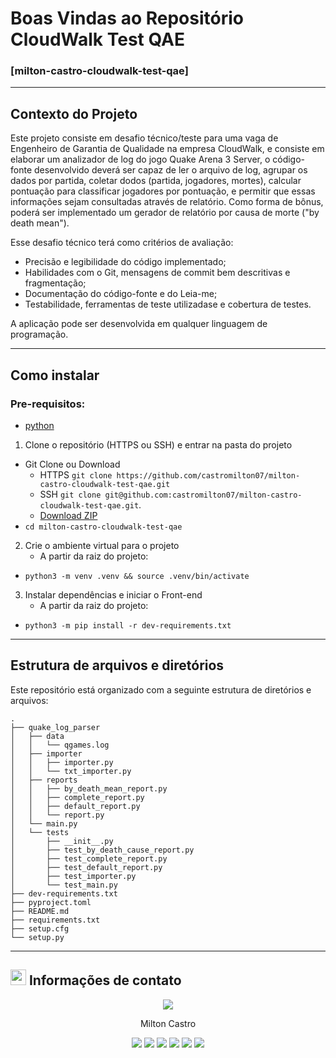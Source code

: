 # Boas Vindas ao Repositório CloudWalk Test QAE
### [milton-castro-cloudwalk-test-qae]

---
## Contexto do Projeto

Este projeto consiste em desafio técnico/teste para uma vaga de Engenheiro de Garantia de Qualidade na empresa CloudWalk, e consiste em elaborar um analizador de log do jogo Quake Arena 3 Server, o código-fonte desenvolvido deverá ser capaz de ler o arquivo de log, agrupar os dados por partida, coletar dodos (partida, jogadores, mortes), calcular pontuação para classificar jogadores por pontuação, e permitir que essas informações sejam consultadas através de relatório. Como forma de bônus, poderá ser implementado um gerador de relatório por causa de morte ("by death mean").

Esse desafio técnico terá como critérios de avaliação:
- Precisão e legibilidade do código implementado;
- Habilidades com o Git, mensagens de commit bem descritivas e fragmentação;
- Documentação do código-fonte e do Leia-me;
- Testabilidade, ferramentas de teste utilizadase e cobertura de testes.

A aplicação pode ser desenvolvida em qualquer linguagem de programação.

---
## Como instalar

### Pre-requisitos:
- [python](https://www.python.org/downloads/)

1. Clone o repositório (HTTPS ou SSH) e entrar na pasta do projeto
- Git Clone ou Download
    - HTTPS `git clone https://github.com/castromilton07/milton-castro-cloudwalk-test-qae.git`
    - SSH `git clone git@github.com:castromilton07/milton-castro-cloudwalk-test-qae.git`.
    - [Download ZIP](https://github.com/castromilton07/milton-castro-cloudwalk-test-qae/archive/refs/heads/main.zip)
- `cd milton-castro-cloudwalk-test-qae`

2. Crie o ambiente virtual para o projeto
    - A partir da raiz do projeto:
- `python3 -m venv .venv && source .venv/bin/activate`

3. Instalar dependências e iniciar o Front-end
    - A partir da raiz do projeto:
- `python3 -m pip install -r dev-requirements.txt`

---
## Estrutura de arquivos e diretórios
Este repositório está organizado com a seguinte estrutura de diretórios e arquivos:

```
.
├── quake_log_parser
│   ├── data
│   │   └── qgames.log
│   ├── importer
│   │   ├── importer.py
│   │   └── txt_importer.py
│   ├── reports
│   │   ├── by_death_mean_report.py
│   │   ├── complete_report.py
│   │   ├── default_report.py
│   │   └── report.py
│   └── main.py
│   └── tests
│       ├── __init__.py
│       ├── test_by_death_cause_report.py
│       ├── test_complete_report.py
│       ├── test_default_report.py
│       ├── test_importer.py
│       └── test_main.py
├── dev-requirements.txt
├── pyproject.toml
├── README.md
├── requirements.txt
├── setup.cfg
└── setup.py
```

---
##  <img src="https://bit.ly/handshake-gif" height="25px"/> Informações de contato
<p align="center"><a href="https://www.linkedin.com/in/milton-castro/"><img src="https://bit.ly/perfil_150px"/></a></p>
<p align="center">Milton Castro</p>
<p align="center">
  <a href="https://bit.ly/miltoncastro-cv-4"><img src="https://img.shields.io/badge/-Currículo-3423A6?style=flat&logo=Google-Chrome&logoColor=white"/></a>
  <a href="https://www.linkedin.com/in/milton-castro/"><img src="https://img.shields.io/badge/-milton--castro-0077B5?style=flat&logo=Linkedin&logoColor=white"/></a>
  <a href="mailto:castro.milton07@gmail.com"><img src="https://img.shields.io/badge/-castro.milton07@gmail.com-D14836?style=flat&logo=Gmail&logoColor=white"/></a>
  <a href="http://be.net/milton-castro"><img src="https://img.shields.io/badge/-milton--castro-1769FF?style=flat&logo=Behance&logoColor=white"/></a>
  <a href="https://github.com/castromilton07"><img src="https://img.shields.io/badge/-castromilton07-1A1B27?style=flat&logo=Github&logoColor=white"/></a>
  <a href="https://open.spotify.com/user/castro.milton07"><img src="https://img.shields.io/badge/-castro.milton07-1DB954?style=flat&logo=Spotify&logoColor=white"/></a>
</p>
